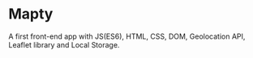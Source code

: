 # Mapty
A first front-end app with JS(ES6), HTML, CSS, DOM, Geolocation API, Leaflet library and Local Storage.
